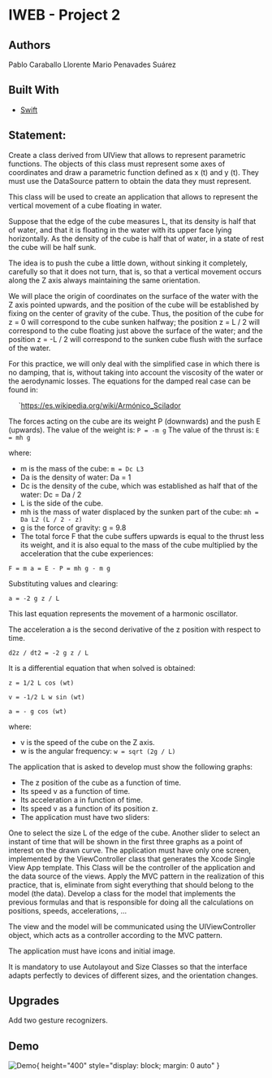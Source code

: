 # IWEB - Project 2
## Authors
Pablo Caraballo Llorente
Mario Penavades Suárez

## Built With
- [Swift](https://www.apple.com/swift/)

## Statement:
Create a class derived from UIView that allows to represent parametric functions. The objects of this class must represent some axes of coordinates and draw a parametric function defined as x (t) and y (t). They must use the DataSource pattern to obtain the data they must represent.

This class will be used to create an application that allows to represent the vertical movement of a cube floating in water.

Suppose that the edge of the cube measures L, that its density is half that of water, and that it is floating in the water with its upper face lying horizontally. As the density of the cube is half that of water, in a state of rest the cube will be half sunk.

The idea is to push the cube a little down, without sinking it completely, carefully so that it does not turn, that is, so that a vertical movement occurs along the Z axis always maintaining the same orientation.

We will place the origin of coordinates on the surface of the water with the Z axis pointed upwards, and the position of the cube will be established by fixing on the center of gravity of the cube. Thus, the position of the cube for z = 0 will correspond to the cube sunken halfway; the position z = L / 2 will correspond to the cube floating just above the surface of the water; and the position z = -L / 2 will correspond to the sunken cube flush with the surface of the water.

For this practice, we will only deal with the simplified case in which there is no damping, that is, without taking into account the viscosity of the water or the aerodynamic losses. The equations for the damped real case can be found in:

     `https://es.wikipedia.org/wiki/Armónico_Scilador

The forces acting on the cube are its weight P (downwards) and the push E (upwards).
The value of the weight is: `P = -m g`
The value of the thrust is: `E = mh g`

where:
* m is the mass of the cube: `m = Dc L3`
* Da is the density of water: Da = 1
* Dc is the density of the cube, which was established as half that of the water: Dc = Da / 2
* L is the side of the cube.
* mh is the mass of water displaced by the sunken part of the cube: `mh = Da L2 (L / 2 - z)`
* g is the force of gravity: g = 9.8
* The total force F that the cube suffers upwards is equal to the thrust less its weight, and it is also equal to the mass of the cube multiplied by the acceleration that the cube experiences:

`F = m a = E - P = mh g - m g`

Substituting values ​​and clearing:

`a = -2 g z / L`

This last equation represents the movement of a harmonic oscillator.

The acceleration a is the second derivative of the z position with respect to time.

`d2z / dt2 = -2 g z / L`

It is a differential equation that when solved is obtained:

`z = 1/2 L cos (wt)`

`v = -1/2 L w sin (wt)`

`a = - g cos (wt)`

where:
* v is the speed of the cube on the Z axis.
* w is the angular frequency: `w = sqrt (2g / L)`

The application that is asked to develop must show the following graphs:
* The z position of the cube as a function of time.
* Its speed v as a function of time.
* Its acceleration a in function of time.
* Its speed v as a function of its position z.
* The application must have two sliders:

One to select the size L of the edge of the cube.
Another slider to select an instant of time that will be shown in the first three graphs as a point of interest on the drawn curve.
The application must have only one screen, implemented by the ViewController class that generates the Xcode Single View App template. This Class will be the controller of the application and the data source of the views. Apply the MVC pattern in the realization of this practice, that is, eliminate from sight everything that should belong to the model (the data). Develop a class for the model that implements the previous formulas and that is responsible for doing all the calculations on positions, speeds, accelerations, ...

The view and the model will be communicated using the UIViewController object, which acts as a controller according to the MVC pattern.

The application must have icons and initial image.

It is mandatory to use Autolayout and Size Classes so that the interface adapts perfectly to devices of different sizes, and the orientation changes.

## Upgrades
Add two gesture recognizers.

## Demo
![Demo](p2.gif){ height="400" style="display: block; margin: 0 auto" }